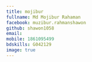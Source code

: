 ```yaml
---
title: mojibur
fullname: Md Mojibur Rahaman
facebook: muzibur.rahmanshawon
github: shawon1058
email: 
mobile: 1861095499
bdskills: G042129 
image: true
---
```


